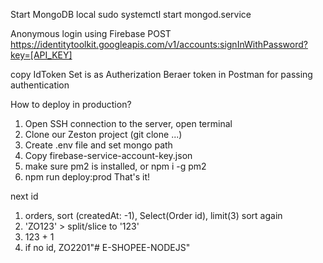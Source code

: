 Start MongoDB local
sudo systemctl start mongod.service

Anonymous login using Firebase
POST
https://identitytoolkit.googleapis.com/v1/accounts:signInWithPassword?key=[API_KEY]

copy IdToken
Set is as Autherization Beraer token in Postman for passing authentication

How to deploy in production?

1) Open SSH connection to the server, open terminal
2) Clone our Zeston project (git clone ...)
3) Create .env file and set mongo path
4) Copy firebase-service-account-key.json
5) make sure pm2 is installed, or npm i -g pm2
5) npm run deploy:prod
That's it!

next id

1. orders, sort (createdAt: -1), Select(Order id), limit(3)
sort again
2. 'ZO123' > split/slice to '123' 
3. 123 + 1
4. if no id, ZO2201"# E-SHOPEE-NODEJS" 
